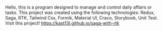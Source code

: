 Hello, this is a program designed to manage and control daily affairs or tasks. This project was created using the following technologies: Redux, Saga, RTK, Tailwind Css, Formik, Material UI, Craco, Storybook, Unit Test.
Visit this project! https://kast13l.github.io/saga-with-rtk
